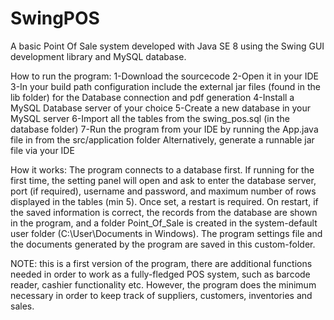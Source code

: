 # SwingPOS
A basic Point Of Sale system developed with Java SE 8 using the Swing GUI development library and MySQL database.

How to run the program:
1-Download the sourcecode
2-Open it in your IDE
3-In your build path configuration include the external jar files (found in the lib folder) for the Database connection and pdf generation 
4-Install a MySQL Database server of your choice
5-Create a new database in your MySQL server
6-Import all the tables from the swing_pos.sql (in the database folder)
7-Run the program from your IDE by running the App.java file in from the src/application folder
  Alternatively, generate a runnable jar file via your IDE
  
How it works:
The program connects to a database first. If running for the first time, the setting panel will open and ask to enter the database server, 
port (if required), username and password, and maximum number of rows displayed in the tables (min 5). Once set, a restart is required.
On restart, if the saved information is correct, the records from the database are shown in the program, and a folder Point_Of_Sale is created in the system-default 
user folder (C:\User\Documents in Windows). The program settings file and the documents generated by the program are saved in this custom-folder.  

NOTE: this is a first version of the program, there are additional functions needed in order to work as a fully-fledged POS system, such as barcode reader, cashier functionality etc.
However, the program does the minimum necessary in order to keep track of suppliers, customers, inventories and sales.
